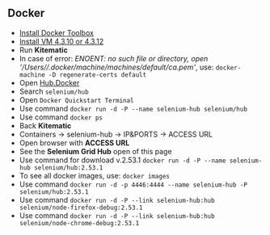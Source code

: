 Docker
--
* [Install Docker Toolbox](https://docs.docker.com/v17.12/toolbox/toolbox_install_windows/)
* [Install VM 4.3.10 or 4.3.12](https://www.virtualbox.org/wiki/Download_Old_Builds_4_3_pre24)
* Run **Kitematic**
* In case of error: *ENOENT: no such file or directory, open '/Users/<redacted>/.docker/machine/machines/default/ca.pem'*, 
use: `docker-machine -D regenerate-certs default`
* Open [Hub.Docker](https://hub.docker.com/)
* Search `selenium/hub`
* Open `Docker Quickstart Terminal`
* Use command `docker run -d -P --name selenium-hub selenium/hub`
* Use command `docker ps`
* Back **Kitematic**
* Containers -> selenium-hub -> IP&PORTS -> ACCESS URL
* Open browser with **ACCESS URL**
* See the **Selenium Grid Hub** open of this page
* Use command for download v.2.53.1 `docker run -d -P --name selenium-hub selenium/hub:2.53.1`
* To see all docker images, use: `docker images`
* Use command `docker run -d -p 4446:4444 --name selenium-hub -P selenium/hub:2.53.1`
* Use command `docker run -d -P --link selenium-hub:hub selenium/node-firefox-debug:2.53.1`
* Use command `docker run -d -P --link selenium-hub:hub selenium/node-chrome-debug:2.53.1`